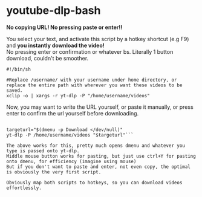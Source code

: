 # youtube-dlp-bash
**No copying URL! No pressing paste or enter!!**

You select your text, and activate this script by a hotkey shortcut (e.g F9) and **you instantly download the video!**  
No pressing enter or confirmation or whatever bs. Literally 1 button download, couldn't be smoother.

```
#!/bin/sh

#Replace /username/ with your username under home directory, or replace the entire path with wherever you want these videos to be saved.
xclip -o | xargs -r yt-dlp -P "/home/username/videos"
```

Now, you may want to write the URL yourself, or paste it manually, or press enter to confirm the url yourself before downloading.

```#!/bin/sh

targeturl="$(dmenu -p Download </dev/null)"
yt-dlp -P /home/username/videos "$targeturl"```

The above works for this, pretty much opens dmenu and whatever you type is passed onto yt-dlp.
Middle mouse button works for pasting, but just use ctrl+Y for pasting onto dmenu, for efficiency (imagine using mouse)
But if you don't want to paste and enter, not even copy, the optimal is obviously the very first script.

Obviously map both scripts to hotkeys, so you can download videos effortlessly.

